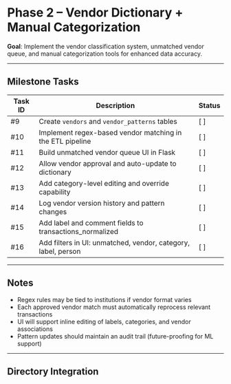 # Phase 2 – Vendor Dictionary + Manual Categorization

**Goal**: Implement the vendor classification system, unmatched vendor queue, and manual categorization tools for enhanced data accuracy.

---

## Milestone Tasks

| Task ID | Description                                                    | Status   |
|---------|----------------------------------------------------------------|----------|
| #9      | Create `vendors` and `vendor_patterns` tables                  | [ ]      |
| #10     | Implement regex-based vendor matching in the ETL pipeline      | [ ]      |
| #11     | Build unmatched vendor queue UI in Flask                       | [ ]      |
| #12     | Allow vendor approval and auto-update to dictionary            | [ ]      |
| #13     | Add category-level editing and override capability             | [ ]      |
| #14     | Log vendor version history and pattern changes                 | [ ]      |
| #15     | Add label and comment fields to transactions_normalized        | [ ]      |
| #16     | Add filters in UI: unmatched, vendor, category, label, person  | [ ]      |

---

## Notes

- Regex rules may be tied to institutions if vendor format varies
- Each approved vendor match must automatically reprocess relevant transactions
- UI will support inline editing of labels, categories, and vendor associations
- Pattern updates should maintain an audit trail (future-proofing for ML support)

---

## Directory Integration
